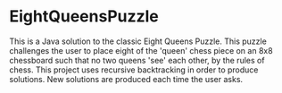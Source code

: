 # EightQueensPuzzle

This is a Java solution to the classic Eight Queens Puzzle. 
This puzzle challenges the user to place eight of the 'queen' chess piece on an 8x8 chessboard such that no two queens 'see' each other, by the rules of chess.
This project uses recursive backtracking in order to produce solutions. New solutions are produced each time the user asks.
